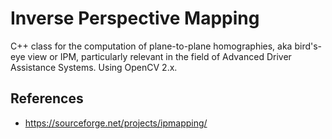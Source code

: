 # Inverse Perspective Mapping

C++ class for the computation of plane-to-plane homographies, aka bird's-eye view or IPM, particularly relevant in the field of Advanced Driver Assistance Systems.  Using OpenCV 2.x.

## References

- https://sourceforge.net/projects/ipmapping/

